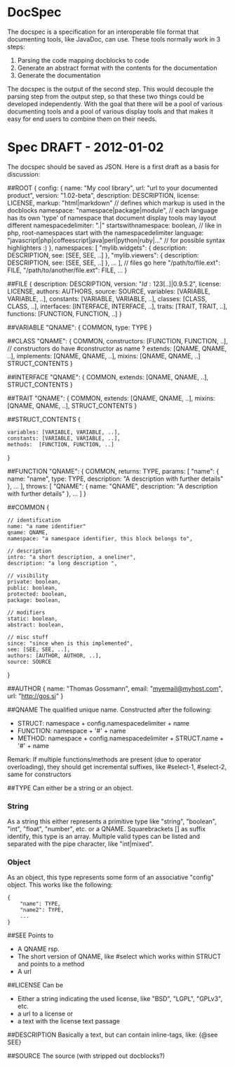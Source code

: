 # DocSpec
The docspec is a specification for an interoperable file format that documenting tools, like JavaDoc, can use. These tools normally work in 3 steps:

1. Parsing the code mapping docblocks to code
2. Generate an abstract format with the contents for the documentation
3. Generate the documentation

The docspec is the output of the second step. This would decouple the parsing step from the output step, so that these two things could be developed independently. With the goal that there will be a pool of various documenting tools and a pool of various display tools and that makes it easy for end users to combine them on their needs.

# Spec DRAFT - 2012-01-02
The docspec should be saved as JSON. Here is a first draft as a basis for discussion:

##ROOT
    {
		config: {
			name: "My cool library",
			url: "url to your documented product",
			version: "1.02-beta",
			description: DESCRIPTION,
			license: LICENSE,
			markup: "html|markdown" // defines which markup is used in the docblocks
			namespace: "namespace|package|module", // each language has its own 'type' of namespace that document display tools may layout different
			namespacedelimiter: ".|\"
			startswithnamespace: boolean, // like in php, root-namespaces start with the namespacedelimiter
			language: "javascript|php|coffeescript|java|perl|python|ruby|…" // for possible syntax highlighters :)
	    },
	    namespaces: [
			"mylib.widgets": {
				description: DESCRIPTION,
				see: [SEE, SEE, ..]
			},
			"mylib.viewers": {
				description: DESCRIPTION,
				see: [SEE, SEE, ..]
			},
			…
	    ],
		// files go here
	    "/path/to/file.ext": FILE,
	    "/path/to/another/file.ext": FILE,
	    …
    }

##FILE
	{
	    description: DESCRIPTION,
	    version: "$Id: 123 [..]$|0.9.5.2",
	    license: LICENSE,
	    authors: AUTHORS,
	    source: SOURCE,
	    variables: [VARIABLE, VARIABLE, ..],
	    constants: [VARIABLE, VARIABLE, ..],
	    classes: [CLASS, CLASS, ..],
	    interfaces: [INTERFACE, INTERFACE, ..],
	    traits: [TRAIT, TRAIT, ..],
	    functions: [FUNCTION, FUNCTION, ..]
	}

##VARIABLE
	"QNAME": {
	    COMMON,
	    type: TYPE
	}

##CLASS
	"QNAME": {
		COMMON,
		constructors: [FUNCTION, FUNCTION, ..], // constructors do have #constructor as name ?
		extends: [QNAME, QNAME, ..],
		implements: [QNAME, QNAME, ..],
		mixins: [QNAME, QNAME, ..]
		STRUCT_CONTENTS
	}

##INTERFACE
	"QNAME": {
		COMMON,
		extends: [QNAME, QNAME, ..],
		STRUCT_CONTENTS
	}

##TRAIT
	"QNAME": {
		COMMON,
		extends: [QNAME, QNAME, ..],
		mixins: [QNAME, QNAME, ..],
		STRUCT_CONTENTS
	}


##STRUCT_CONTENTS
{

	variables: [VARIABLE, VARIABLE, ..],
	constants: [VARIABLE, VARIABLE, ..],
	methods:  [FUNCTION, FUNCTION, ..]
}	

##FUNCTION
	"QNAME": {
		COMMON,
		returns: TYPE,
		params: [
			"name": {
				name: "name",
				type: TYPE,
				description: "A description with further details"
			},
			...
		],
		throws: [
			"QNAME": {
				name: "QNAME",
				description: "A description with further details"
			},
			...
		]
	}

##COMMON
{

	// identification
	name: "a name identifier"
	qname: QNAME,
	namespace: "a namespace identifier, this block belongs to",

	// description
	intro: "a short description, a oneliner",
	description: "a long description ",

	// visibility
	private: boolean,
	public: boolean,
	protected: boolean,
	package: boolean,

	// modifiers
	static: boolean,
	abstract: boolean,

	// misc stuff
	since: "since when is this implemented",
	see: [SEE, SEE, ..],
	authors: [AUTHOR, AUTHOR, ..],
	source: SOURCE
}

##AUTHOR
	{
		name: "Thomas Gossmann",
		email: "myemail@myhost.com",
		url: "http://gos.si"
	}

##QNAME
The qualified unique name. Constructed after the following:

- STRUCT: namespace + config.namespacedelimiter + name
- FUNCTION: namespace + '#' + name
- METHOD: namespace + config.namespacedelimiter + STRUCT.name + '#' + name
  
Remark: If multiple functions/methods are present (due to operator overloading), they should get incremental suffixes, like #select-1, #select-2, same for constructors

##TYPE
Can either be a string or an object. 

### String
As a string this either represents a primitive type like "string", "boolean", "int", "float", "number", etc. or a QNAME. Squarebrackets [] as suffix identify, this type is an array. Multiple valid types can be listed and separated with the pipe character, like "int|mixed".

### Object
As an object, this type represents some form of an associative "config" object. This works like the following:

	{
		"name": TYPE,
		"name2": TYPE,
		...
	}



##SEE
Points to

- A QNAME rsp.
- The short version of QNAME, like #select which works within STRUCT and points to a method
- A url

##LICENSE
Can be

- Either a string indicating the used license, like "BSD", "LGPL", "GPLv3", etc. 
- a url to a license or
- a text with the license text passage

##DESCRIPTION
Basically a text, but can contain inline-tags, like: {@see SEE}

##SOURCE
The source (with stripped out docblocks?)





